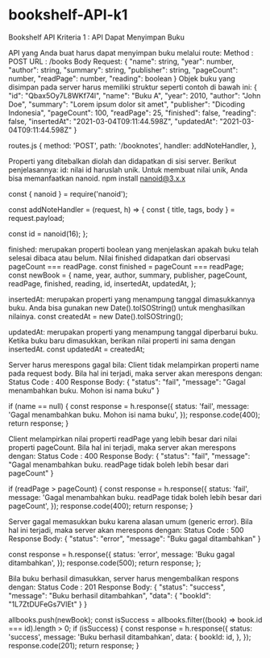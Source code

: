 # bookshelf-API-k1
Bookshelf API Kriteria 1 : API Dapat Menyimpan Buku

API yang Anda buat harus dapat menyimpan buku melalui route:
Method : POST
URL : /books
Body Request:
{
    "name": string,
    "year": number,
    "author": string,
    "summary": string,
    "publisher": string,
    "pageCount": number,
    "readPage": number,
    "reading": boolean
}
Objek buku yang disimpan pada server harus memiliki struktur seperti contoh di bawah ini:
{
    "id": "Qbax5Oy7L8WKf74l",
    "name": "Buku A",
    "year": 2010,
    "author": "John Doe",
    "summary": "Lorem ipsum dolor sit amet",
    "publisher": "Dicoding Indonesia",
    "pageCount": 100,
    "readPage": 25,
    "finished": false,
    "reading": false,
   "insertedAt": "2021-03-04T09:11:44.598Z",
   "updatedAt": "2021-03-04T09:11:44.598Z"
}

routes.js
{
  method: 'POST',
  path: '/booknotes',
  handler: addNoteHandler,
},

Properti yang ditebalkan diolah dan didapatkan di sisi server. Berikut penjelasannya:
id: nilai id haruslah unik. Untuk membuat nilai unik, Anda bisa memanfaatkan nanoid.
npm install nanoid@3.x.x

const { nanoid } = require('nanoid');
 
const addNoteHandler = (request, h) => {
  const { title, tags, body } = request.payload;
 
  const id = nanoid(16);
};


finished: merupakan properti boolean yang menjelaskan apakah buku telah selesai dibaca atau belum. Nilai finished didapatkan dari observasi pageCount === readPage.
 const finished = pageCount === readPage;
 const newBook = {
    name,
    year,
    author,
    summary,
    publisher,
    pageCount,
    readPage,
    finished,
    reading,
    id,
    insertedAt,
    updatedAt,
  };
  
insertedAt: merupakan properti yang menampung tanggal dimasukkannya buku. Anda bisa gunakan new Date().toISOString() untuk menghasilkan nilainya.
 const createdAt = new Date().toISOString();
 
updatedAt: merupakan properti yang menampung tanggal diperbarui buku. Ketika buku baru dimasukkan, berikan nilai properti ini sama dengan insertedAt.
 const updatedAt = createdAt;


Server harus merespons gagal bila:
Client tidak melampirkan properti name pada request body. Bila hal ini terjadi, maka server akan merespons dengan:
Status Code : 400
Response Body:
{
    "status": "fail",
    "message": "Gagal menambahkan buku. Mohon isi nama buku"
}

 if (name == null) {
    const response = h.response({
      status: 'fail',
      message: 'Gagal menambahkan buku. Mohon isi nama buku',
    });
    response.code(400);
    return response;
  }
  
  
Client melampirkan nilai properti readPage yang lebih besar dari nilai properti pageCount. Bila hal ini terjadi, maka server akan merespons dengan:
Status Code : 400
Response Body:
{
    "status": "fail",
    "message": "Gagal menambahkan buku. readPage tidak boleh lebih besar dari pageCount"
}

if (readPage > pageCount) {
    const response = h.response({
      status: 'fail',
      message: 'Gagal menambahkan buku. readPage tidak boleh lebih besar dari pageCount',
    });
    response.code(400);
    return response;
  }
  
  
Server gagal memasukkan buku karena alasan umum (generic error). Bila hal ini terjadi, maka server akan merespons dengan:
Status Code : 500
Response Body:
{
    "status": "error",
    "message": "Buku gagal ditambahkan"
}

const response = h.response({
    status: 'error',
    message: 'Buku gagal ditambahkan',
  });
  response.code(500);
  return response;
};

Bila buku berhasil dimasukkan, server harus mengembalikan respons dengan:
Status Code : 201
Response Body:
{
    "status": "success",
    "message": "Buku berhasil ditambahkan",
    "data": {
        "bookId": "1L7ZtDUFeGs7VlEt"
    }
}

allbooks.push(newBook);
const isSuccess = allbooks.filter((book) => book.id === id).length > 0;
if (isSuccess) {
    const response = h.response({
      status: 'success',
      message: 'Buku berhasil ditambahkan',
      data: {
        bookId: id,
      },
    });
    response.code(201);
    return response;
 }

